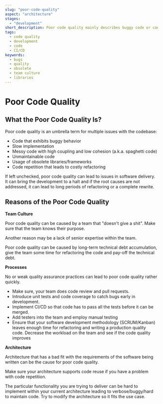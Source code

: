 ```yaml
---
slug: "poor-code-quality"
aspect: "architecture"
stages:
  - "development"
short_description: Poor code quality mainly describes buggy code or code with high coupling and low cohesion that is hard to maintain. Bad code quality can also lead to frequent code repetition or suspiciously slow implementation.
tags:
  - code quality
  - development
  - code
  - CI/CD
keywords:
  - bugs
  - quality
  - obsolete
  - team culture
  - libraries
---
```


# Poor Code Quality

## What the Poor Code Quality Is?

Poor code quality is an umbrella term for multiple issues with the codebase:

- Code that exhibits buggy behavior
- Slow implementation
- Messy code with high coupling and low cohesion (a.k.a. spaghetti code)
- Unmaintainable code
- Usage of obsolete libraries/frameworks
- Code repetition that leads to costly refactoring

If left unchecked, poor code quality can lead to issues in software delivery. It can bring the development to a halt and if the root causes are not addressed, it can lead to long periods of refactoring or a complete rewrite.

## Reasons of the Poor Code Quality

**Team Culture**

Poor code quality can be caused by a team that "doesn't give a shit". Make sure that the team knows their purpose.

Another reason may be a lack of senior expertise within the team.

Poor code quality can be caused by long-term technical debt accumulation, give the team some time for refactoring the code and pay-off the technical debt.

**Processes**

No or weak quality assurance practices can lead to poor code quality rather quickly.

- Make sure, your team does code review and pull requests.
- Introduce unit tests and code coverage to catch bugs early in development.
- Implement CI/CD so that code has to pass all the tests before it can be merged.
- Add testers into the team and employ manual testing
- Ensure that your software development methodology (SCRUM/Kanban) leaves enough time for refactoring and writing a production quality code. Decrease the workload on the team and see if the code quality improves

**Architecture**

Architecture that has a bad fit with the requirements of the software being written can be the cause for poor code quality.

Make sure your architecture supports code reuse if you have a problem with code repetition.

The particular functionality you are trying to deliver can be hard to implement within your current architecture leading to verbose/buggy/hard to maintain code. Try to modify the architecture so it fits the use case.

